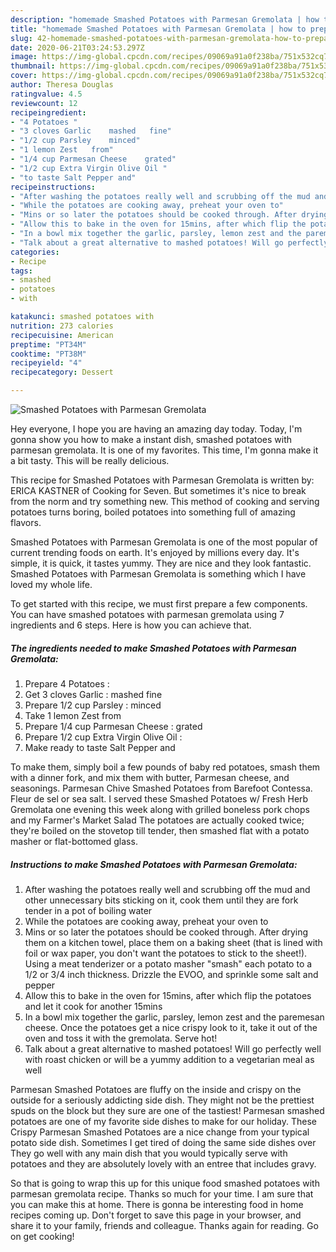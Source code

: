 ```yaml
---
description: "homemade Smashed Potatoes with Parmesan Gremolata | how to prepare Smashed Potatoes with Parmesan Gremolata"
title: "homemade Smashed Potatoes with Parmesan Gremolata | how to prepare Smashed Potatoes with Parmesan Gremolata"
slug: 42-homemade-smashed-potatoes-with-parmesan-gremolata-how-to-prepare-smashed-potatoes-with-parmesan-gremolata
date: 2020-06-21T03:24:53.297Z
image: https://img-global.cpcdn.com/recipes/09069a91a0f238ba/751x532cq70/smashed-potatoes-with-parmesan-gremolata-recipe-main-photo.jpg
thumbnail: https://img-global.cpcdn.com/recipes/09069a91a0f238ba/751x532cq70/smashed-potatoes-with-parmesan-gremolata-recipe-main-photo.jpg
cover: https://img-global.cpcdn.com/recipes/09069a91a0f238ba/751x532cq70/smashed-potatoes-with-parmesan-gremolata-recipe-main-photo.jpg
author: Theresa Douglas
ratingvalue: 4.5
reviewcount: 12
recipeingredient:
- "4 Potatoes "
- "3 cloves Garlic    mashed   fine"
- "1/2 cup Parsley    minced"
- "1 lemon Zest   from"
- "1/4 cup Parmesan Cheese    grated"
- "1/2 cup Extra Virgin Olive Oil "
- "to taste Salt Pepper and"
recipeinstructions:
- "After washing the potatoes really well and scrubbing off the mud and other unnecessary bits sticking on it, cook them until they are fork tender in a pot of boiling water"
- "While the potatoes are cooking away, preheat your oven to"
- "Mins or so later the potatoes should be cooked through. After drying them on a kitchen towel, place them on a baking sheet (that is lined with foil or wax paper, you don&#39;t want the potatoes to stick to the sheet!). Using a meat tenderizer or a potato masher &#34;smash&#34; each potato to a 1/2 or 3/4 inch thickness. Drizzle the EVOO, and sprinkle some salt and pepper"
- "Allow this to bake in the oven for 15mins, after which flip the potatoes and let it cook for another 15mins"
- "In a bowl mix together the garlic, parsley, lemon zest and the paremesan cheese. Once the potatoes get a nice crispy look to it, take it out of the oven and toss it with the gremolata. Serve hot!"
- "Talk about a great alternative to mashed potatoes! Will go perfectly well with roast chicken or will be a yummy addition to a vegetarian meal as well"
categories:
- Recipe
tags:
- smashed
- potatoes
- with

katakunci: smashed potatoes with 
nutrition: 273 calories
recipecuisine: American
preptime: "PT34M"
cooktime: "PT38M"
recipeyield: "4"
recipecategory: Dessert

---
```



![Smashed Potatoes with Parmesan Gremolata](https://img-global.cpcdn.com/recipes/09069a91a0f238ba/751x532cq70/smashed-potatoes-with-parmesan-gremolata-recipe-main-photo.jpg)

Hey everyone, I hope you are having an amazing day today. Today, I'm gonna show you how to make a instant dish, smashed potatoes with parmesan gremolata. It is one of my favorites. This time, I'm gonna make it a bit tasty. This will be really delicious.

This recipe for Smashed Potatoes with Parmesan Gremolata is written by: ERICA KASTNER of Cooking for Seven. But sometimes it&#39;s nice to break from the norm and try something new. This method of cooking and serving potatoes turns boring, boiled potatoes into something full of amazing flavors.

Smashed Potatoes with Parmesan Gremolata is one of the most popular of current trending foods on earth. It's enjoyed by millions every day. It's simple, it is quick, it tastes yummy. They are nice and they look fantastic. Smashed Potatoes with Parmesan Gremolata is something which I have loved my whole life.


To get started with this recipe, we must first prepare a few components. You can have smashed potatoes with parmesan gremolata using 7 ingredients and 6 steps. Here is how you can achieve that.

<!--inarticleads1-->

##### The ingredients needed to make Smashed Potatoes with Parmesan Gremolata:

1. Prepare 4 Potatoes :
1. Get 3 cloves Garlic :   mashed   fine
1. Prepare 1/2 cup Parsley :   minced
1. Take 1 lemon Zest   from
1. Prepare 1/4 cup Parmesan Cheese :   grated
1. Prepare 1/2 cup Extra Virgin Olive Oil :
1. Make ready to taste Salt Pepper and


To make them, simply boil a few pounds of baby red potatoes, smash them with a dinner fork, and mix them with butter, Parmesan cheese, and seasonings. Parmesan Chive Smashed Potatoes from Barefoot Contessa. Fleur de sel or sea salt. I served these Smashed Potatoes w/ Fresh Herb Gremolata one evening this week along with grilled boneless pork chops and my Farmer&#39;s Market Salad The potatoes are actually cooked twice; they&#39;re boiled on the stovetop till tender, then smashed flat with a potato masher or flat-bottomed glass. 

<!--inarticleads2-->

##### Instructions to make Smashed Potatoes with Parmesan Gremolata:

1. After washing the potatoes really well and scrubbing off the mud and other unnecessary bits sticking on it, cook them until they are fork tender in a pot of boiling water
1. While the potatoes are cooking away, preheat your oven to
1. Mins or so later the potatoes should be cooked through. After drying them on a kitchen towel, place them on a baking sheet (that is lined with foil or wax paper, you don&#39;t want the potatoes to stick to the sheet!). Using a meat tenderizer or a potato masher &#34;smash&#34; each potato to a 1/2 or 3/4 inch thickness. Drizzle the EVOO, and sprinkle some salt and pepper
1. Allow this to bake in the oven for 15mins, after which flip the potatoes and let it cook for another 15mins
1. In a bowl mix together the garlic, parsley, lemon zest and the paremesan cheese. Once the potatoes get a nice crispy look to it, take it out of the oven and toss it with the gremolata. Serve hot!
1. Talk about a great alternative to mashed potatoes! Will go perfectly well with roast chicken or will be a yummy addition to a vegetarian meal as well


Parmesan Smashed Potatoes are fluffy on the inside and crispy on the outside for a seriously addicting side dish. They might not be the prettiest spuds on the block but they sure are one of the tastiest! Parmesan smashed potatoes are one of my favorite side dishes to make for our holiday. These Crispy Parmesan Smashed Potatoes are a nice change from your typical potato side dish. Sometimes I get tired of doing the same side dishes over They go well with any main dish that you would typically serve with potatoes and they are absolutely lovely with an entree that includes gravy. 

So that is going to wrap this up for this unique food smashed potatoes with parmesan gremolata recipe. Thanks so much for your time. I am sure that you can make this at home. There is gonna be interesting food in home recipes coming up. Don't forget to save this page in your browser, and share it to your family, friends and colleague. Thanks again for reading. Go on get cooking!
